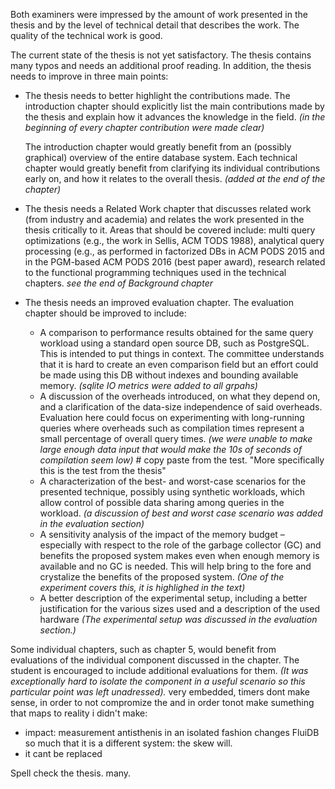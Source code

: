 Both examiners were impressed by the amount of work presented in the
thesis and by the level of technical detail that describes the
work. The quality of the technical work is good.


The current state of the thesis is not yet satisfactory. The thesis
contains many typos and needs an additional proof reading. In
addition, the thesis needs to improve in three main points:


- The thesis needs to better highlight the contributions made. The
  introduction chapter should explicitly list the main contributions
  made by the thesis and explain how it advances the knowledge in the
  field. *(in the beginning of every chapter contribution were made
  clear)*

  The introduction chapter would greatly benefit from an (possibly
  graphical) overview of the entire database system. Each technical
  chapter would greatly benefit from clarifying its individual
  contributions early on, and how it relates to the overall thesis.
  *(added at the end of the chapter)*

- The thesis needs a Related Work chapter that discusses related work
  (from industry and academia) and relates the work presented in the
  thesis critically to it. Areas that should be covered include: multi
  query optimizations (e.g., the work in Sellis, ACM TODS 1988),
  analytical query processing (e.g., as performed in factorized DBs in
  ACM PODS 2015 and in the PGM-based ACM PODS 2016 (best paper award),
  research related to the functional programming techniques used in
  the technical chapters. *see the end of Background chapter*

- The thesis needs an improved evaluation chapter. The evaluation
  chapter should be improved to include:

  - A comparison to performance results obtained for the same query
    workload using a standard open source DB, such as PostgreSQL. This
    is intended to put things in context. The committee understands
    that it is hard to create an even comparison field but an effort
    could be made using this DB without indexes and bounding available
    memory. *(sqlite IO metrics were added to all grpahs)*
  - A discussion of the overheads introduced, on what they depend on,
    and a clarification of the data-size independence of said
    overheads. Evaluation here could focus on experimenting with
    long-running queries where overheads such as compilation times
    represent a small percentage of overall query times. *(we were
    unable to make large enough data input that would make the 10s of
    seconds of compilation seem low)* # copy paste from the test. "More specifically this is the test from the thesis"
  - A characterization of the best- and worst-case scenarios for the
    presented technique, possibly using synthetic workloads, which
    allow control of possible data sharing among queries in the
    workload. *(a discussion of best and worst case scenario was added
    in the evaluation section)*
  - A sensitivity analysis of the impact of the memory budget –
    especially with respect to the role of the garbage collector (GC)
    and benefits the proposed system makes even when enough memory is
    available and no GC is needed. This will help bring to the fore
    and crystalize the benefits of the proposed system. *(One of the
    experiment covers this, it is highlighed in the text)*
  - A better description of the experimental setup, including a better
    justification for the various sizes used and a description of the
    used hardware *(The experimental setup was discussed in the
    evaluation section.)*


Some individual chapters, such as chapter 5, would benefit from
evaluations of the individual component discussed in the chapter. The
student is encouraged to include additional evaluations for them. *(It
was exceptionally hard to isolate the component in a useful scenario
so this particular point was left unadressed).* very embedded, timers dont make sense, in order to not compromize the and in order tonot make sumething that maps to reality i didn't make:

- impact: measurement antisthenis in an isolated fashion changes FluiDB so much that it is a different system: the skew will.
- it cant be replaced


Spell check the thesis. many.
